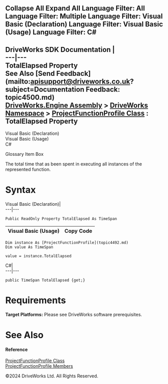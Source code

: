        

 Collapse All Expand All  Language Filter: All  Language Filter: Multiple  Language Filter: Visual Basic (Declaration) Language Filter: Visual Basic (Usage) Language Filter: C#  
---  
DriveWorks SDK Documentation  |   
---|---  
TotalElapsed Property   
See Also [Send Feedback](mailto:apisupport@driveworks.co.uk?subject=Documentation Feedback: topic4500.md)  
[DriveWorks.Engine Assembly](topic2156.md) > [DriveWorks Namespace](topic2159.md) > [ProjectFunctionProfile Class](topic4492.md) : TotalElapsed Property  
---  
  
Visual Basic (Declaration)    
Visual Basic (Usage)    
C# 

Glossary Item Box

The total time that as been spent in executing all instances of the represented function. 

# Syntax

Visual Basic (Declaration)|   
---|---  
      
    
    Public ReadOnly Property TotalElapsed As TimeSpan  
  
Visual Basic (Usage)| Copy Code  
---|---  
      
    
    Dim instance As [ProjectFunctionProfile](topic4492.md)
    Dim value As TimeSpan
     
    value = instance.TotalElapsed  
  
C#|   
---|---  
      
    
    public TimeSpan TotalElapsed {get;}  
  
# Requirements

**Target Platforms:** Please see DriveWorks software prerequisites.

# See Also

#### Reference

[ProjectFunctionProfile Class](topic4492.md)   
[ProjectFunctionProfile Members](topic4493.md)

©2024 DriveWorks Ltd. All Rights Reserved.
